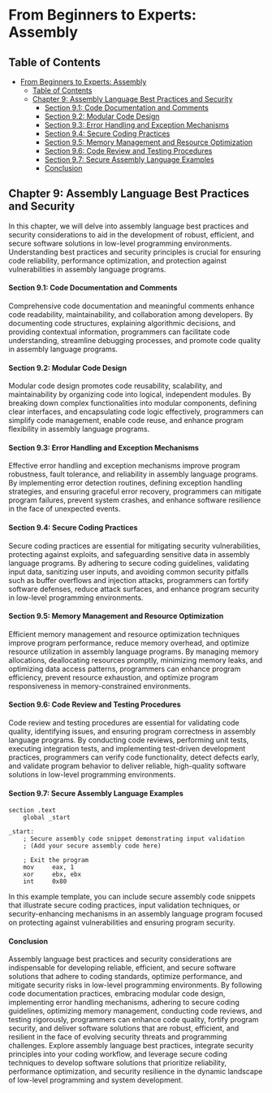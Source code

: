 # From Beginners to Experts: Assembly
## Table of Contents
- [From Beginners to Experts: Assembly](#from-beginners-to-experts-assembly)
  - [Table of Contents](#table-of-content)
  - [Chapter 9: Assembly Language Best Practices and Security](#chapter-9-assembly-language-best-practices-and-security)
      - [Section 9.1: Code Documentation and Comments](#section-91-code-documentation-and-comments)
      - [Section 9.2: Modular Code Design](#section-92-modular-code-design)
      - [Section 9.3: Error Handling and Exception Mechanisms](#section-93-error-handling-and-exception-mechanisms)
      - [Section 9.4: Secure Coding Practices](#section-94-secure-coding-practices)
      - [Section 9.5: Memory Management and Resource Optimization](#section-95-memory-management-and-resource-optimization)
      - [Section 9.6: Code Review and Testing Procedures](#section-96-code-review-and-testing-procedures)
      - [Section 9.7: Secure Assembly Language Examples](#section-97-secure-assembly-language-examples)
      - [Conclusion](#conclusion)

## Chapter 9: Assembly Language Best Practices and Security

In this chapter, we will delve into assembly language best practices and security considerations to aid in the development of robust, efficient, and secure software solutions in low-level programming environments. Understanding best practices and security principles is crucial for ensuring code reliability, performance optimization, and protection against vulnerabilities in assembly language programs.

#### Section 9.1: Code Documentation and Comments

Comprehensive code documentation and meaningful comments enhance code readability, maintainability, and collaboration among developers. By documenting code structures, explaining algorithmic decisions, and providing contextual information, programmers can facilitate code understanding, streamline debugging processes, and promote code quality in assembly language programs.

#### Section 9.2: Modular Code Design

Modular code design promotes code reusability, scalability, and maintainability by organizing code into logical, independent modules. By breaking down complex functionalities into modular components, defining clear interfaces, and encapsulating code logic effectively, programmers can simplify code management, enable code reuse, and enhance program flexibility in assembly language programs.

#### Section 9.3: Error Handling and Exception Mechanisms

Effective error handling and exception mechanisms improve program robustness, fault tolerance, and reliability in assembly language programs. By implementing error detection routines, defining exception handling strategies, and ensuring graceful error recovery, programmers can mitigate program failures, prevent system crashes, and enhance software resilience in the face of unexpected events.

#### Section 9.4: Secure Coding Practices

Secure coding practices are essential for mitigating security vulnerabilities, protecting against exploits, and safeguarding sensitive data in assembly language programs. By adhering to secure coding guidelines, validating input data, sanitizing user inputs, and avoiding common security pitfalls such as buffer overflows and injection attacks, programmers can fortify software defenses, reduce attack surfaces, and enhance program security in low-level programming environments.

#### Section 9.5: Memory Management and Resource Optimization

Efficient memory management and resource optimization techniques improve program performance, reduce memory overhead, and optimize resource utilization in assembly language programs. By managing memory allocations, deallocating resources promptly, minimizing memory leaks, and optimizing data access patterns, programmers can enhance program efficiency, prevent resource exhaustion, and optimize program responsiveness in memory-constrained environments.

#### Section 9.6: Code Review and Testing Procedures

Code review and testing procedures are essential for validating code quality, identifying issues, and ensuring program correctness in assembly language programs. By conducting code reviews, performing unit tests, executing integration tests, and implementing test-driven development practices, programmers can verify code functionality, detect defects early, and validate program behavior to deliver reliable, high-quality software solutions in low-level programming environments.

#### Section 9.7: Secure Assembly Language Examples

```assembly
section .text
    global _start

_start:
    ; Secure assembly code snippet demonstrating input validation
    ; (Add your secure assembly code here)

    ; Exit the program
    mov     eax, 1
    xor     ebx, ebx
    int     0x80
```

In this example template, you can include secure assembly code snippets that illustrate secure coding practices, input validation techniques, or security-enhancing mechanisms in an assembly language program focused on protecting against vulnerabilities and ensuring program security.

#### Conclusion

Assembly language best practices and security considerations are indispensable for developing reliable, efficient, and secure software solutions that adhere to coding standards, optimize performance, and mitigate security risks in low-level programming environments. By following code documentation practices, embracing modular code design, implementing error handling mechanisms, adhering to secure coding guidelines, optimizing memory management, conducting code reviews, and testing rigorously, programmers can enhance code quality, fortify program security, and deliver software solutions that are robust, efficient, and resilient in the face of evolving security threats and programming challenges. Explore assembly language best practices, integrate security principles into your coding workflow, and leverage secure coding techniques to develop software solutions that prioritize reliability, performance optimization, and security resilience in the dynamic landscape of low-level programming and system development.
